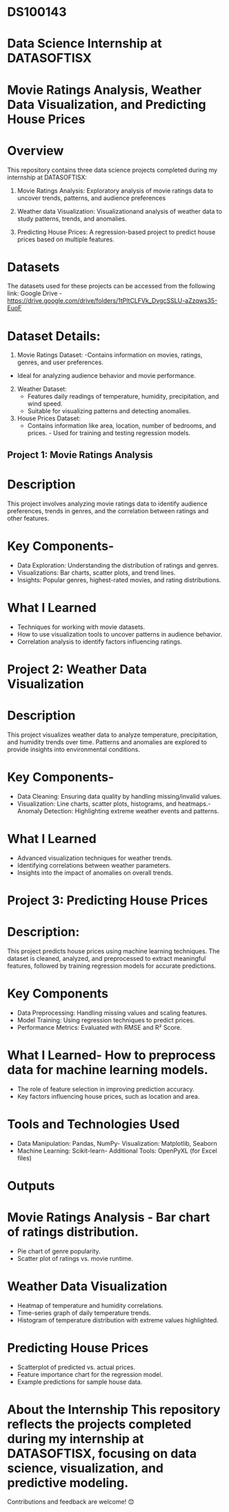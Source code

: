 # DS100143

# Data Science Internship at DATASOFTISX
# Movie Ratings Analysis, Weather Data Visualization, and Predicting House Prices

# Overview 
This repository contains three data science projects completed during my internship at DATASOFTISX:

1. Movie Ratings Analysis: Exploratory analysis of movie ratings data to uncover trends, patterns, and audience preferences

2. Weather data   Visualization: Visualizationand analysis of weather data to study patterns, trends, and anomalies.

3. Predicting House Prices: A regression-based project to predict house prices based on multiple features.
   
# Datasets 
The datasets used for these projects can be accessed from the following link:
Google Drive - https://drive.google.com/drive/folders/1tPltCLFVk_DvgcSSLU-aZzqws35-EuoF

# Dataset Details: 
1. Movie Ratings Dataset: 
 -Contains information on movies, ratings, genres, and user preferences. 
 - Ideal for analyzing audience behavior and movie performance.
2. Weather Dataset:
   - Features daily readings of temperature, humidity, precipitation, and wind speed.
   - Suitable for visualizing patterns and detecting anomalies.
3. House Prices Dataset:
   - Contains information like area, location, number of bedrooms, and prices.    - Used for training and testing regression models.

## Project 1: Movie Ratings Analysis 
# Description
This project involves analyzing movie ratings data to identify audience preferences, trends in genres, and the correlation between ratings and other features.
# Key Components- 
- Data Exploration: Understanding the distribution of ratings and genres.
- Visualizations: Bar charts, scatter plots, and trend lines.
- Insights: Popular genres, highest-rated movies, and rating distributions.
# What I Learned
- Techniques for working with movie datasets.
- How to use visualization tools to uncover patterns in audience behavior.
- Correlation analysis to identify factors influencing ratings.

# Project 2: Weather Data Visualization 
# Description
This project visualizes weather data to analyze temperature, precipitation, and humidity trends over time. Patterns and anomalies are explored to provide insights into environmental conditions.

# Key Components-
- Data Cleaning: Ensuring data quality by handling missing/invalid values.
- Visualization: Line charts, scatter plots, histograms, and heatmaps.- Anomaly Detection: Highlighting extreme weather events and patterns.
# What I Learned
- Advanced visualization techniques for weather trends.
- Identifying correlations between weather parameters.
- Insights into the impact of anomalies on overall trends.
  
# Project 3: Predicting House Prices 
# Description:
This project predicts house prices using machine learning techniques. The dataset is cleaned, analyzed, and preprocessed to extract meaningful features, followed by training regression models for accurate predictions.
# Key Components
- Data Preprocessing: Handling missing values and scaling features.
- Model Training: Using regression techniques to predict prices.
- Performance Metrics: Evaluated with RMSE and R² Score.
# What I Learned- How to preprocess data for machine learning models.
- The role of feature selection in improving prediction accuracy.
-  Key factors influencing house prices, such as location and area.

# Tools and Technologies Used
- Data Manipulation: Pandas, NumPy- Visualization: Matplotlib, Seaborn
- Machine Learning: Scikit-learn- Additional Tools: OpenPyXL (for Excel files)
  
# Outputs
# Movie Ratings Analysis - Bar chart of ratings distribution.
- Pie chart of genre popularity.
- Scatter plot of ratings vs. movie runtime.
# Weather Data Visualization 
- Heatmap of temperature and humidity correlations.
- Time-series graph of daily temperature trends.
- Histogram of temperature distribution with extreme values highlighted.
  
# Predicting House Prices 
- Scatterplot of predicted vs. actual prices.
- Feature importance chart for the regression model.
- Example predictions for sample house data.

# About the Internship This repository reflects the projects completed during my internship at DATASOFTISX, focusing on data science, visualization, and predictive modeling.

Contributions and feedback are welcome! 😊

